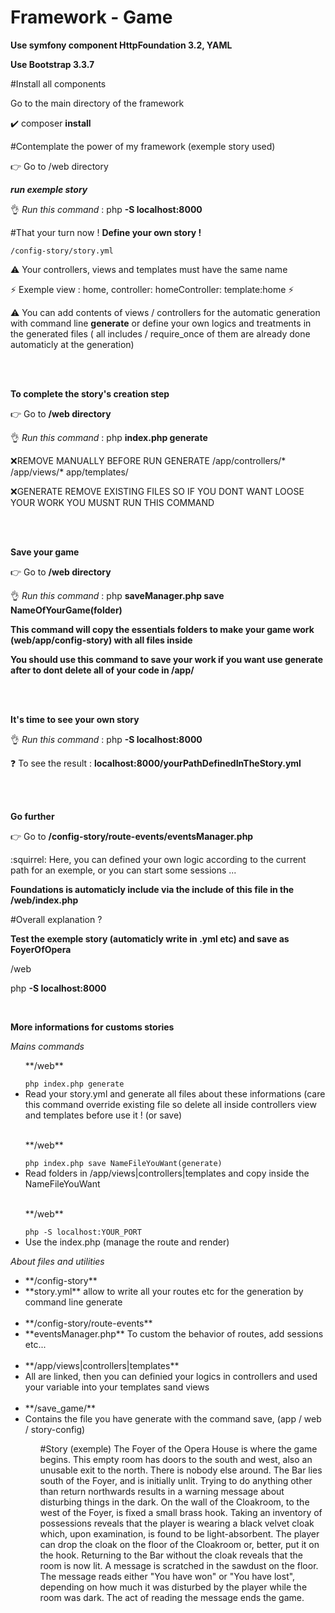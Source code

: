 # Framework - Game

**Use symfony component HttpFoundation 3.2, YAML**


**Use Bootstrap 3.3.7**

#Install all components

Go to the main directory of the framework

:heavy_check_mark: composer **install**

#Contemplate the power of my framework (exemple story used)

:point_right: Go to /web directory 

__*run exemple story*__

:ok_hand: *Run this command* : 
 php **-S localhost:8000**

#That your turn now !
**Define your own story !**

    /config-story/story.yml
    
  :warning: Your controllers, views and templates must have the same name 
  
  :zap: Exemple view : home, controller: homeController: template:home :zap:
  
  :warning: You can add contents of views / controllers for the automatic generation with command line **generate** or define your own logics and treatments in the generated files ( all includes / require_once of them are already done automaticly at the generation)
  
  <br><br>
  
**To complete the story's creation step** 

:point_right: Go to **/web directory** 


:ok_hand: *Run this command* : 
 php **index.php generate**
 
 :x:REMOVE MANUALLY BEFORE RUN GENERATE /app/controllers/* /app/views/* app/templates/
 
 
 :x:GENERATE REMOVE EXISTING FILES SO IF YOU DONT WANT LOOSE YOUR WORK YOU MUSNT RUN THIS COMMAND
    
 
 
 <br><br>
 
 **Save your game** 

:point_right: Go to **/web directory** 


:ok_hand: *Run this command* : 
 php **saveManager.php save NameOfYourGame(folder)**
  
 **This command will copy the essentials folders to make your game work (web/app/config-story) with all files inside**
 
 **You should use this command to save your work if you want use generate after to dont delete all of your code in /app/**
 
 <br><br>
 
 **It's time to see your own story**

:ok_hand: *Run this command* : 
 php **-S localhost:8000**
 
 
 :question:  To see the result : **localhost:8000/yourPathDefinedInTheStory.yml**


<br><br>

**Go further**


:point_right: Go to **/config-story/route-events/eventsManager.php** 

:squirrel: Here, you can defined your own logic according to the current path for an exemple, or you can start some sessions ...

**Foundations is automaticly include via the include of this file in the /web/index.php**



     
#Overall explanation ?

**Test the exemple story (automaticly write in .yml etc) and save as FoyerOfOpera**

/web

php **-S localhost:8000**

<br>

**More informations for customs stories**


*Mains commands*
  <ul>
  <p>**/web**</p>
  <code>php index.php generate</code>
  <li>Read your story.yml and generate all files about these informations (care this command override existing file so delete all inside controllers view and templates before use it ! (or save)</li>
    <br>
    <p>**/web**</p>
  <code>php index.php save NameFileYouWant(generate)</code>
  <li>Read folders in /app/views|controllers|templates and copy inside the NameFileYouWant</li>
  <br>
    <p>**/web**</p>
  <code>php -S localhost:YOUR_PORT</code>
  <li>Use the index.php (manage the route and render)</li>
  </ul>

*About files and utilities*
 <ul>
 <li>**/config-story**</li>
 <li>**story.yml** allow to write all your routes etc for the generation by command line generate</li>
 <br>
 <li>**/config-story/route-events**</li>
 <li>**eventsManager.php** To custom the behavior of routes, add sessions etc...</li>
 
 <br>
 
 <li>**/app/views|controllers|templates**</li>
 <li>All are linked, then you can definied your logics in controllers and used your variable into your templates sand views</li>
 
 <br>
 
 <li>**/save_game/**</li>
 <li>Contains the file you have generate with the command save, (app / web / story-config)</li>
 
 
 
 <ul>
      
      
#Story (exemple)
The Foyer of the Opera House is where the game begins. This empty room has doors to the south and west, also an unusable exit to the north. There is nobody else around.
The Bar lies south of the Foyer, and is initially unlit. Trying to do anything other than return northwards results in a warning message about disturbing things in the dark.
On the wall of the Cloakroom, to the west of the Foyer, is fixed a small brass hook.
Taking an inventory of possessions reveals that the player is wearing a black velvet cloak which, upon examination, is found to be light-absorbent. The player can drop the cloak on the floor of the Cloakroom or, better, put it on the hook.
Returning to the Bar without the cloak reveals that the room is now lit. A message is scratched in the sawdust on the floor.
The message reads either "You have won" or "You have lost", depending on how much it was disturbed by the player while the room was dark.
The act of reading the message ends the game.

